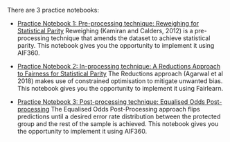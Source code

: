 There are 3 practice notebooks:

- [Practice Notebook 1: Pre-processing technique: Reweighing for Statistical Parity](https://colab.research.google.com/drive/19SIPcIkM91J8P6CJOJ6UkWd57W06wTxB?usp=sharing)
  Reweighing (Kamiran and Calders, 2012) is a pre-processing technique that amends the dataset to achieve statistical parity. This notebook gives you the opportunity to implement it using AIF360.
  
 - [Practice Notebook 2: In-processing technique: A Reductions Approach to Fairness for Statistical Parity](https://colab.research.google.com/drive/1G3qb1xfhuiFjfaa1BcrE8PFKFhYrOGeD?usp=sharing)
  The Reductions approach (Agarwal et al 2018) makes use of constrained optimisation to mitigate unwanted bias.  This notebook gives you the opportunity to implement it using Fairlearn.
  
- [Practice Notebook 3: Post-processing technique: Equalised Odds Post-processing](https://colab.research.google.com/drive/1hkLxC3HS9O8baIyoi7FF4eLgj1_kq42G?usp=sharing)
  The Equalised Odds Post-Processing approach flips predictions until a desired error rate distribution between the protected group and the rest of the sample is achieved.  This notebook gives you the opportunity to implement it using AIF360.
